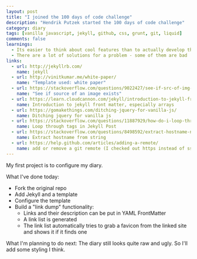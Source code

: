 ```yaml
---
layout: post
title: "I joined the 100 days of code challenge"
description: "Hendrik Putzek started the 100 days of code challenge"
category: diary
tags: [vanilla javascript, jekyll, github, css, grunt, git, liquid]
comments: false
learnings: 
  - Its easier to think about cool features than to actually develop them ;-)
  - There are a lot of solutions for a problem - some of them are bad
links:
  - url: http://jekyllrb.com/
    name: jekyll
  - url: http://vinitkumar.me/white-paper/
    name: "Template used: white paper"
  - url: https://stackoverflow.com/questions/9022427/see-if-src-of-img-exists/
    name: "See if source of an image exists"
  - url: https://learn.cloudcannon.com/jekyll/introduction-to-jekyll-front-matter/#arrays
    name: Introduction to jekyll front matter, especially arrays
  - url: https://gomakethings.com/ditching-jquery-for-vanilla-js/
    name: Ditching jquery for vanilla js
  - url: https://stackoverflow.com/questions/11887929/how-do-i-loop-through-tags-in-a-jekyll-post
    name: Loop through tags in Jekyll Post
  - url: https://stackoverflow.com/questions/8498592/extract-hostname-name-from-string
    name: Extract hostname from string
  - url: https://help.github.com/articles/adding-a-remote/
    name: add or remove a git remote (I checked out https instead of ssh)
---
```

My first project is to configure my diary.

What I've done today:

* Fork the original repo
* Add Jekyll and a template
* Configure the template
* Build a "link dump" functionality: 
	* Links and their description can be put in YAML FrontMatter
	* A link list is generated
	* The link list automatically tries to grab a favicon from the linked site and shows it if it finds one
	
What I'm planning to do next:
The diary still looks quite raw and ugly.
So I'll add some styling I think.








